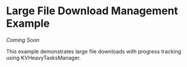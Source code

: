 # Large File Download Management Example

*Coming Soon*

This example demonstrates large file downloads with progress tracking using KVHeavyTasksManager.
